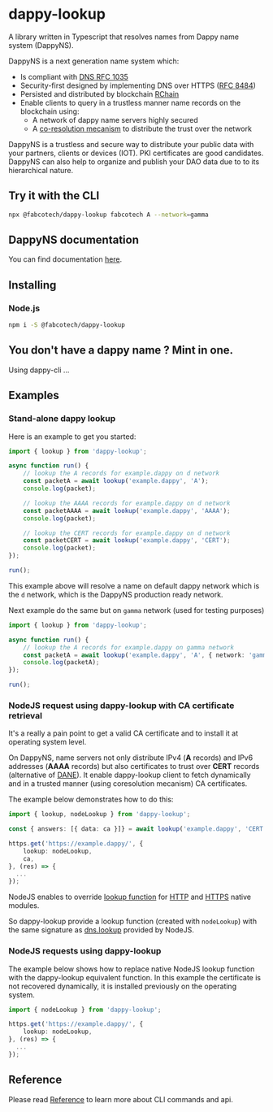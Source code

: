 # dappy-lookup

A library written in Typescript that resolves names from Dappy name system (DappyNS).

DappyNS is a next generation name system which:

- Is compliant with [DNS RFC 1035](https://datatracker.ietf.org/doc/html/rfc1035)
- Security-first designed by implementing DNS over HTTPS ([RFC 8484](https://datatracker.ietf.org/doc/html/rfc8484))
- Persisted and distributed by blockchain [RChain](https://rchain.coop/)
- Enable clients to query in a trustless manner name records on the blockchain using:
  - A network of dappy name servers highly secured
  - A [co-resolution mecanism](https://fabco.gitbook.io/dappy-spec/glossary/multi-request) to distribute the trust over the network

DappyNS is a trustless and secure way to distribute your public data with your partners, clients or devices (IOT). PKI certificates are good candidates.
DappyNS can also help to organize and publish your DAO data due to to its hierarchical nature.

## Try it with the CLI

```sh
npx @fabcotech/dappy-lookup fabcotech A --network=gamma
```

## DappyNS documentation

You can find documentation [here](https://fabco.gitbook.io/dappy-spec/specs-and-web-standards/name-system).

## Installing

### Node.js

```sh
npm i -S @fabcotech/dappy-lookup
```

## You don't have a dappy name ? Mint in one.

Using dappy-cli ...

## Examples

### Stand-alone dappy lookup

Here is an example to get you started:

```typescript
import { lookup } from 'dappy-lookup';

async function run() {
    // lookup the A records for example.dappy on d network
    const packetA = await lookup('example.dappy', 'A');
    console.log(packet);

    // lookup the AAAA records for example.dappy on d network
    const packetAAAA = await lookup('example.dappy', 'AAAA');
    console.log(packet);

    // lookup the CERT records for example.dappy on d network
    const packetCERT = await lookup('example.dappy', 'CERT');
    console.log(packet);
});

run();
```

This example above will resolve a name on default dappy network which is the `d` network, which is the DappyNS production ready network.

Next example do the same but on `gamma` network (used for testing purposes)

```typescript
import { lookup } from 'dappy-lookup';

async function run() {
    // lookup the A records for example.dappy on gamma network
    const packetA = await lookup('example.dappy', 'A', { network: 'gamma' });
    console.log(packetA);
});

run();
```

### NodeJS request using dappy-lookup with CA certificate retrieval

It's a really a pain point to get a valid CA certificate and to install it at operating system level.

On DappyNS, name servers not only distribute IPv4 (**A** records) and IPv6 addresses (**AAAA** records) but also certificates to trust over **CERT** records (alternative of [DANE](https://datatracker.ietf.org/doc/html/rfc6698)). It enable dappy-lookup client to fetch dynamically and in a trusted manner (using coresolution mecanism) CA certificates.

The example below demonstrates how to do this:

```typescript
import { lookup, nodeLookup } from 'dappy-lookup';

const { answers: [{ data: ca }]} = await lookup('example.dappy', 'CERT')

https.get('https://example.dappy/', {
    lookup: nodeLookup,
    ca,
}, (res) => {
  ...
});
```

NodeJS enables to override [lookup function](https://nodejs.org/api/http.html#httprequesturl-options-callback) for [HTTP](https://nodejs.org/api/http.html) and [HTTPS](https://nodejs.org/api/https.html) native modules.

So dappy-lookup provide a lookup function (created with `nodeLookup`) with the same signature as [dns.lookup](https://nodejs.org/api/dns.html#dnslookuphostname-options-callback) provided by NodeJS.

### NodeJS requests using dappy-lookup

The example below shows how to replace native NodeJS lookup function with the dappy-lookup equivalent function. In this example the certificate is not recovered dynamically, it is installed previously on the operating system.

```typescript
import { nodeLookup } from 'dappy-lookup';

https.get('https://example.dappy/', {
    lookup: nodeLookup,
}, (res) => {
  ...
});
```

## Reference

Please read [Reference](REFERENCE.md) to learn more about CLI commands and api.
